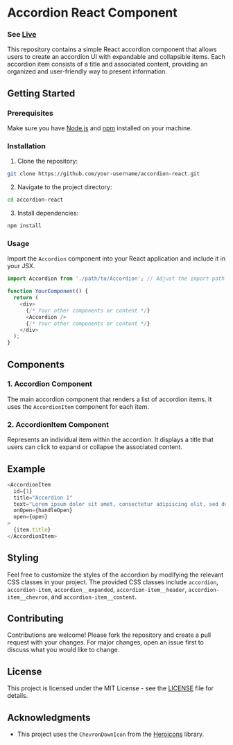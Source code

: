 # Accordion React Component
### See [Live](https://accordion-eta-lilac.vercel.app/) 

This repository contains a simple React accordion component that allows users to create an accordion UI with expandable and collapsible items. Each accordion item consists of a title and associated content, providing an organized and user-friendly way to present information.

## Getting Started

### Prerequisites

Make sure you have [Node.js](https://nodejs.org/) and [npm](https://www.npmjs.com/) installed on your machine.

### Installation

1. Clone the repository:

```bash
git clone https://github.com/your-username/accordion-react.git
```

2. Navigate to the project directory:

```bash
cd accordion-react
```

3. Install dependencies:

```bash
npm install
```

### Usage

Import the `Accordion` component into your React application and include it in your JSX.

```javascript
import Accordion from './path/to/Accordion'; // Adjust the import path as needed

function YourComponent() {
  return (
    <div>
      {/* Your other components or content */}
      <Accordion />
      {/* Your other components or content */}
    </div>
  );
}
```

## Components

### 1. Accordion Component

The main accordion component that renders a list of accordion items. It uses the `AccordionItem` component for each item.

### 2. AccordionItem Component

Represents an individual item within the accordion. It displays a title that users can click to expand or collapse the associated content.

## Example

```javascript
<AccordionItem
  id={1}
  title="Accordion 1"
  text="Lorem ipsum dolor sit amet, consectetur adipiscing elit, sed do eiusmod tempor incididunt ut labore et dolore magna aliqua."
  onOpen={handleOpen}
  open={open}
>
  {item.title}
</AccordionItem>
```

## Styling

Feel free to customize the styles of the accordion by modifying the relevant CSS classes in your project. The provided CSS classes include `accordion`, `accordion-item`, `accordion__expanded`, `accordion-item__header`, `accordion-item__chevron`, and `accordion-item__content`.

## Contributing

Contributions are welcome! Please fork the repository and create a pull request with your changes. For major changes, open an issue first to discuss what you would like to change.

## License

This project is licensed under the MIT License - see the [LICENSE](LICENSE) file for details.

## Acknowledgments

- This project uses the `ChevronDownIcon` from the [Heroicons](https://heroicons.com/) library.

